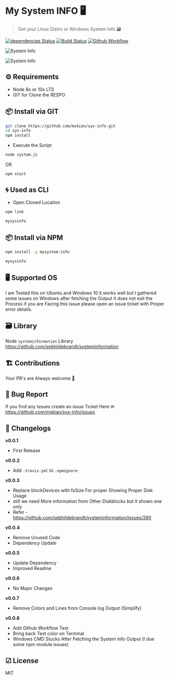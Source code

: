 # My System INFO 🖥

> Get your Linux Distro or Windows System Info 🗃  

[![dependencies Status](https://david-dm.org/mskian/sys-info/status.png)](https://david-dm.org/mskian/sys-info) [![Build Status](https://travis-ci.org/mskian/sys-info.svg?branch=master)](https://travis-ci.org/mskian/sys-info) [![Github Workflow](https://github.com//mskian/sys-info/workflows/sys-info-test/badge.svg)](https://github.com/mskian/sys-info/actions)  

![System Info](https://raw.githubusercontent.com/mskian/sys-info/master/screenshot.png)  

![System Info](https://raw.githubusercontent.com/mskian/sys-info/master/screenshot1.png)  

## ⚙ Requirements

- Node 8x or 10x LTS
- GIT for Clone the RESPO

## 📦 Install via GIT

```bash
git clone https://github.com/mskian/sys-info.git
cd sys-info
npm install
```

- Execute the Script

```bash
node system.js
```

OR

```bash
npm start
```

## 🌀 Used as CLI

- Open Cloned Location

```bash
npm link
```

```bash
mysysinfo
```

## 📦 Install via NPM

```bash
npm install -g mysystem-info
```

```bash
mysysinfo
```

## 🖥 Supported OS

I am Tested this on Ubuntu and Windows 10 it works well but I gathered some issues on Windows after fetching the Output it does not exit the Process if you are Facing this issue please open an issue ticket with Proper error details.

## 🗃 Library

Node `systeminformation` Library <https://github.com/sebhildebrandt/systeminformation>

## 🏗 Contributions

Your PR's are Always welcome 🦄

## 🐛 Bug Report

If you find any issues create an issue Ticket Here ✉ <https://github.com/mskian/sys-info/issues>

## 📑 Changelogs

**v0.0.1**

- First Release

**v0.0.2**

- Add `.travis.yml` to `.npmignore`

**v0.0.3**

- Replace blockDevices with fsSize For proper Showing Proper Disk Usage
- still we need More information from Other Diskblocks but it shown one only
- Refer - <https://github.com/sebhildebrandt/systeminformation/issues/260>

**v0.0.4**

- Remove Unused Code
- Dependency Update

**v0.0.5**

- Update Dependency
- Improved Readme

**v0.0.6**

- No Major Changes

**v0.0.7**

- Remove Colors and Lines from Console log Output (Simplify)

**v0.0.8**

- Add Github Workflow Test
- Bring back Text color on Terminal
- Windows CMD Stucks After Fetching the System info Output (I due some npm module issues)

## ☑ License

MIT
